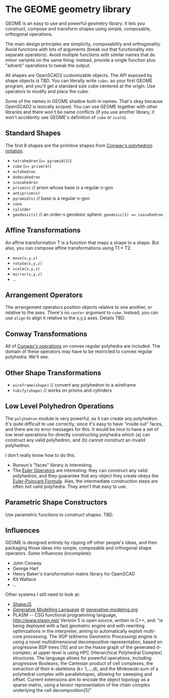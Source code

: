 # The GEOME geometry library

GEOME is an easy to use and powerful geometry library.
It lets you construct, compose and transform shapes using simple, composable, orthogonal operations.

The main design principles are simplicity, composability and orthogonality.
Avoid functions with lots of arguments (break out that functionality into separate operators).
Avoid multiple functions with similar names that do minor variants on the same thing:
instead, provide a single function plus "adverb" operations to tweak the output.

All shapes are OpenSCAD2 customizable objects.
The API exposed by shape objects is TBD.
You can literally write `cube;` as your first GEOME program,
and you'll get a standard size cube centered at the origin.
Use operators to modify and place the cube.

Some of the names in GEOME shadow built-in names.
That's okay because OpenSCAD2 is lexically scoped.
You can use GEOME together with other libraries and there won't be name conflicts
(if you use another library, it won't accidently use GEOME's definition of `cube` or `scale`).

## Standard Shapes
The first 8 shapes are the primitive shapes from
[Conway's polyhedron notation](https://en.wikipedia.org/wiki/Conway_polyhedron_notation).
* `tetrahedron` (`== pyramid(3)`)
* `cube` (`== prism(4)`)
* `octahedron`
* `dodecahedron`
* `icosahedron`
* `prism(n)` // prism whose base is a regular n-gon
* `antiprism(n)`
* `pyramid(n)` // base is a regular n-gon
* `cone`
* `cylinder`
* `geodesic(v)` // an order-v geodesic sphere. `geodesic(1) == isosahedron`.

## Affine Transformations
An affine transformation T is a function that maps a shape to a shape.
But also, you can compose affine transformations using T1 * T2.
* `move(x,y,z)`
* `rotate(x,y,z)`
* `scale(x,y,z)`
* `mirror(x,y,z)`
* ...

## Arrangement Operators
The arrangement operators position objects relative to one another,
or relative to the axes.
There's no `center` argument to `cube`. Instead, you can use `align`
to align it relative to the x,y,z axes.
Details TBD.

## Conway Transformations
All of [Conway's operations](https://en.wikipedia.org/wiki/Conway_polyhedron_notation)
on convex regular polyhedra are included.
The domain of these operators may have to be restricted to convex regular polyhedra. We'll see.

## Other Shape Transformations
* `wireframe(shape)` // convert any polyhedron to a wireframe
* `tubify(shape)` // works on prisms and cylinders

## Low Level Polyhedron Operations
The `polyhedron` module is very powerful, as it can create any polyhedron.
It's quite difficult to use correctly, since it's easy to have "inside out" faces,
and there are no error messages for this.
It would be nice to have a set of low level operations for directly constructing polyhedra
which (a) can construct any valid polyhedron, and (b) cannot construct an invalid polyhedron.

I don't really know how to do this.
* Runsun's "faces" library is interesting.
* The [Euler Operators](http://www.cs.mtu.edu/~shene/COURSES/cs3621/NOTES/model/euler-op.html)
are interesting: they can construct any valid polyhedron, and they guarantee that any object they
create obeys the [Euler-Poincaré Formula](http://www.cs.mtu.edu/~shene/COURSES/cs3621/NOTES/model/euler.html).
Alas, the intermediate construction steps are often not valid polyhedra. They aren't that easy to use.

## Parametric Shape Constructors
Use parametric functions to construct shapes. TBD.

## Influences
GEOME is designed entirely by ripping off other people's ideas,
and then packaging those ideas into simple, composable and orthogonal shape operators.
Some influences (incomplete):
* John Conway
* George Hart
* Henry Baker's transformation matrix library for OpenSCAD
* Kit Wallace
* ...

Other systems I still need to look at:
* [ShapeJS](http://abfab3d.com/)
* [Generative Modelling Language](https://en.wikipedia.org/wiki/Generative_Modelling_Language)
  @ [generative-modeling.org](http://www.generative-modeling.org/)
* PLASM -- CSG functional programming language, http://www.plasm.net/
  Version 5 is open source, written in C++, and: "is being deployed with a fast geometric engine
and  with rewriting optimizations  in the  interpreter,  aiming  to  automatically exploit multi-core  processing.  The  XGP (eXtreme  Geometric  Processing) engine  is  using  a  novel  multidimensional decompositive representation, based  on progressive BSP  trees  [15]  and  on  the  Hasse  graph  of the  generated d-complex;  at  upper  level  is  using  HPC (Hierarchical Polyhedral  Complex)  structures.  The  language  allows  for  powerful operations,  including  progressive Booleans, the Cartesian product of cell complexes, the extraction of their k-skeletons (k= 1,...,d), and the Minkowski sum of a polyhedral complex with parallelotopes, allowing for sweeping and offset. Current extensions aim to encode the  object  topology  as  a  sparse  matrix,  using  a  tensor representation  of  the  chain  complex  underlying  the  cell decomposition[5]"
